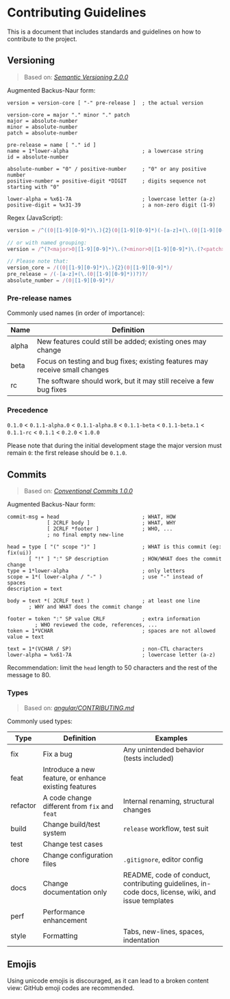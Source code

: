 # Contributing Guidelines

This is a document that includes standards and guidelines on how to contribute to the project.

## Versioning

> Based on: _[Semantic Versioning 2.0.0](https://semver.org/spec/v2.0.0.html)_

Augmented Backus-Naur form:
```abnf
version = version-core [ "-" pre-release ]  ; the actual version

version-core = major "." minor "." patch
major = absolute-number
minor = absolute-number
patch = absolute-number

pre-release = name [ "." id ]
name = 1*lower-alpha                        ; a lowercase string
id = absolute-number

absolute-number = "0" / positive-number     ; "0" or any positive number
positive-number = positive-digit *DIGIT     ; digits sequence not starting with "0"

lower-alpha = %x61-7A                       ; lowercase letter (a-z)
positive-digit = %x31-39                    ; a non-zero digit (1-9)
```

Regex (JavaScript):
```javascript
version = /^((0|[1-9][0-9]*)\.){2}(0|[1-9][0-9]*)(-[a-z]+(\.(0|[1-9][0-9]*))?)?$/

// or with named grouping:
version = /^(?<major>0|[1-9][0-9]*)\.(?<minor>0|[1-9][0-9]*)\.(?<patch>0|[1-9][0-9]*)(-(?<name>[a-z]*)(\.(?<id>0|[1-9][0-9]*))?)?$/

// Please note that:
version_core = /((0|[1-9][0-9]*)\.){2}(0|[1-9][0-9]*)/
pre_release = /(-[a-z]+(\.(0|[1-9][0-9]*))?)?/
absolute_number = /(0|[1-9][0-9]*)/
```

### Pre-release names

Commonly used names (in order of importance):

| Name | Definition
| - | - |
| alpha | New features could still be added; existing ones may change
| beta | Focus on testing and bug fixes; existing features may receive small changes
| rc | The software should work, but it may still receive a few bug fixes

### Precedence

`0.1.0` < `0.1.1-alpha.0` < `0.1.1-alpha.8` < `0.1.1-beta` < `0.1.1-beta.1` < `0.1.1-rc` < `0.1.1` < `0.2.0` < `1.0.0`

Please note that during the initial development stage the major version must remain `0`: the first release should be `0.1.0`.

## Commits

> Based on: _[Conventional Commits 1.0.0](https://www.conventionalcommits.org/en/v1.0.0/)_

Augmented Backus-Naur form:
```abnf
commit-msg = head                           ; WHAT, HOW
             [ 2CRLF body ]                 ; WHAT, WHY
             [ 2CRLF *footer ]              ; WHO, ...
             ; no final empty new-line

head = type [ "(" scope ")" ]               ; WHAT is this commit (eg: fix(ui))
       [ "!" ] ":" SP description           ; HOW/WHAT does the commit change
type = 1*lower-alpha                        ; only letters
scope = 1*( lower-alpha / "-" )             ; use "-" instead of spaces
description = text

body = text *( 2CRLF text )                 ; at least one line
       ; WHY and WHAT does the commit change

footer = token ":" SP value CRLF            ; extra information
         ; WHO reviewed the code, references, ...
token = 1*VCHAR                             ; spaces are not allowed
value = text

text = 1*(VCHAR / SP)                       ; non-CTL characters
lower-alpha = %x61-7A                       ; lowercase letter (a-z)
```

Recommendation: limit the `head` length to 50 characters and the rest of the message to 80.

### Types

> Based on: _[angular/CONTRIBUTING.md](https://github.com/angular/angular/blob/main/CONTRIBUTING.md#-commit-message-format)_

Commonly used types:

| Type | Definition | Examples
| - | - | - |
| fix | Fix a bug | Any unintended behavior (tests included)
| feat | Introduce a new feature, or enhance existing features | 
| refactor | A code change different from `fix` and `feat` | Internal renaming, structural changes
| build | Change build/test system | `release` workflow, test suit
| test | Change test cases | 
| chore | Change configuration files | `.gitignore`, editor config
| docs | Change documentation only | README, code of conduct, contributing guidelines, in-code docs, license, wiki, and issue templates
| perf | Performance enhancement | 
| style | Formatting | Tabs, new-lines, spaces, indentation

## Emojis

Using unicode emojis is discouraged, as it can lead to a broken content view: GitHub emoji codes are recommended.
